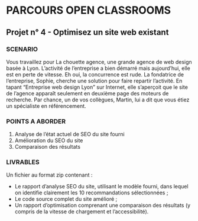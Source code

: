 # PARCOURS OPEN CLASSROOMS
## Projet n° 4 - Optimisez un site web existant

### SCENARIO
Vous travaillez pour La chouette agence, une grande agence de web design basée à Lyon. L’activité de l’entreprise a bien démarré mais aujourd’hui, elle est en perte de vitesse. Eh oui, la concurrence est rude. La fondatrice de l’entreprise, Sophie, cherche une solution pour faire repartir l’activité. En tapant “Entreprise web design Lyon” sur Internet, elle s’aperçoit que le site de l’agence apparaît seulement en deuxième page des moteurs de recherche. Par chance, un de vos collègues, Martin, lui a dit que vous étiez un spécialiste en référencement.

### POINTS A ABORDER
1. Analyse de l’état actuel de SEO du site fourni
2. Amélioration du SEO du site
3. Comparaison des résultats

### LIVRABLES
Un fichier au format zip contenant : 
- Le rapport d’analyse SEO du site, utilisant le modèle fourni, dans lequel on identifie clairement les 10 recommandations sélectionnées ;
- Le code source complet du site amélioré ;
- Un rapport d’optimisation comprenant une comparaison des résultats (y compris de la vitesse de chargement et l’accessibilité).

